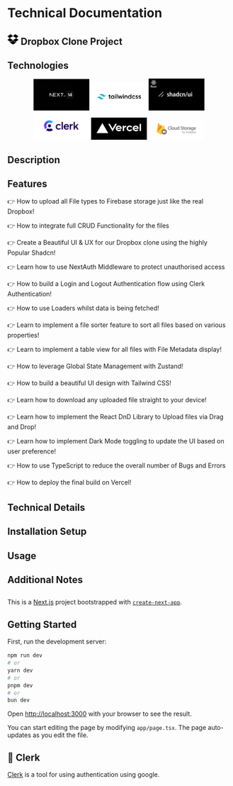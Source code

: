 # Technical Documentation

## <img src="./public/box.png" alt="logo" style="width: 25px;"/> Dropbox Clone Project

## Technologies

<p align="center" width="100%" style="background-size: cover;">
  <img width="25%" src="./public/logos/nextjs.png" alt="logo"/>
  <img width="25%" src="./public/logos/tailwindcss.png" alt="logo"/>
  <img width="25%" src="./public/logos/shadcn-ui.png" alt="logo"/>
  <img width="25%" src="./public/logos/clerk.jpg" alt="logo"/>
  <img width="25%" src="./public/logos/vercel.png" alt="logo"/>
  <img width="25%" src="./public/logos/cloud-storage-firebase.png" alt="logo"/>
</p>

## Description

## Features

👉 How to upload all File types to Firebase storage just like the real Dropbox!

👉 How to integrate full CRUD Functionality for the files

👉 Create a Beautiful UI & UX for our Dropbox clone using the highly Popular Shadcn!

👉 Learn how to use NextAuth Middleware to protect unauthorised access

👉 How to build a Login and Logout Authentication flow using Clerk Authentication!

👉 How to use Loaders whilst data is being fetched!

👉 Learn to implement a file sorter feature to sort all files based on various properties!

👉 Learn to implement a table view for all files with File Metadata display!

👉 How to leverage Global State Management with Zustand!

👉 How to build a beautiful UI design with Tailwind CSS!

👉 Learn how to download any uploaded file straight to your device!

👉 Learn how to implement the React DnD Library to Upload files via Drag and Drop!

👉 Learn how to implement Dark Mode toggling to update the UI based on user preference!

👉 How to use TypeScript to reduce the overall number of Bugs and Errors

👉 How to deploy the final build on Vercel!

## Technical Details

## Installation Setup

## Usage

## Additional Notes

##

This is a [Next.js](https://nextjs.org/) project bootstrapped with [`create-next-app`](https://github.com/vercel/next.js/tree/canary/packages/create-next-app).

## Getting Started

First, run the development server:

```bash
npm run dev
# or
yarn dev
# or
pnpm dev
# or
bun dev
```

Open [http://localhost:3000](http://localhost:3000) with your browser to see the result.

You can start editing the page by modifying `app/page.tsx`. The page auto-updates as you edit the file.

## 🔐 Clerk

[Clerk](https://clerk.com/docs/quickstarts/nextjs) is a tool for using authentication using google.
